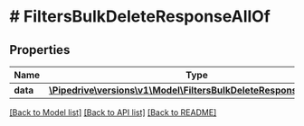 # # FiltersBulkDeleteResponseAllOf

## Properties

Name | Type | Description | Notes
------------ | ------------- | ------------- | -------------
**data** | [**\Pipedrive\versions\v1\Model\FiltersBulkDeleteResponseAllOfData**](FiltersBulkDeleteResponseAllOfData.md) |  | [optional]

[[Back to Model list]](../README.md#documentation-for-models) [[Back to API list]](../README.md#documentation-for-api-endpoints) [[Back to README]](../README.md)
